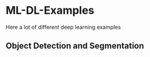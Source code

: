 # ML-DL-Examples
Here a lot of different deep learning examples

## Object Detection and Segmentation
